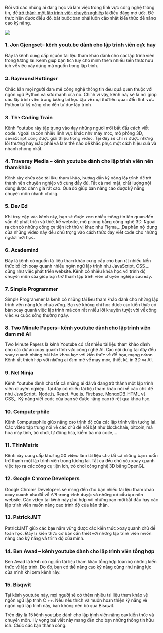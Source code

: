 Đối với các những ai đang học và làm việc trong lĩnh vực công nghệ thông tin, để [trở thành một lập trình viên chuyên nghiệp](https://blog.freec.asia/kenh-youtube-danh-cho-lap-trinh-vien/?utm_source=techrum.vn&utm_medium=content) là điều đáng mơ ước. Để thực hiện được điều đó, bắt buộc bạn phải luôn cập nhật kiến thức để nâng cao kỹ năng.

![](https://images.viblo.asia/0d61d903-e85f-46e3-97dc-71dab524c655.jpeg)

### 1. Jon Gjengset– kênh youtube dành cho lập trình viên cực hay
Đây là kênh cung cấp nguồn tài liệu tham khảo dành cho các lập trình viên trong tương lai. Kênh giúp bạn tích lũy cho mình thêm nhiều kiến thức hữu ích về việc xây dựng mã nguồn trong lập trình.

### 2. Raymond Hettinger
Chắc hẳn mọi người đam mê công nghệ thông tin đều quá quen thuộc với ngôn ngữ Python và sức mạnh của nó. Chính vì vậy, kênh này sẽ là nơi giúp các lập trình viên trong tương lai học tập về mọi thứ liên quan đến lĩnh vực Python từ kỹ năng cho đến tư duy lập trình.

### 3. The Coding Train
Kênh Youtube này tập trung vào dạy những người mới bắt đầu cách viết code. Ngoài ra còn nhiều lĩnh vực khác như máy móc, mô phỏng 3D, JavaScript cũng được giới thiệu trong video. Tại đây sẽ chỉ ra được những lỗi thường hay mắc phải và làm thế nào để khắc phục một cách hiệu quả và nhanh chóng nhất.

### 4. Traversy Media – kênh youtube dành cho lập trình viên nên tham khảo
Kênh này chứa các tài liệu tham khảo, hướng dẫn kỹ năng lập trình để trở thành nên chuyên nghiệp vô cùng đầy đủ. Tất cả mọi mặt, chất lượng nội dung được đánh giá rất cao. Qua đó giúp bạn nâng cao được kỹ năng chuyên môn nhanh chóng.

### 5. Dev Ed
Khi truy cập vào kênh này, bạn sẽ được xem nhiều thông tin liên quan đến vấn đề phát triển và thiết kế website, mô phỏng bằng công nghệ 3D. Ngoài ra còn có những công cụ tiện ích thú vị khác như Figma,…Đa phần nội dung của những video này đều chú trọng vào cách thức dạy viết code cho những người mới học.

### 6. Academind
Đây là kênh có nguồn tài liệu tham khảo cung cấp cho bạn rất nhiều kiến thức bổ ích xoay quanh nhiều ngôn ngữ lập trình như JavaScript, CSS,…cũng như việc phát triển website. Kênh có nhiều khóa học với trình độ chuyên môn sâu giúp bạn trở thành lập trình viên chuyên nghiệp sau này.

### 7. Simple Programmer
Simple Programmer là kênh có những tài liệu tham khảo dành cho những lập trình viên năng lực chưa vững. Bạn sẽ không chỉ học được các kiến thức cơ bản xoay quanh việc lập trình mà còn rất nhiều lời khuyên tuyệt vời về công việc và cuộc sống thường ngày.

### 8. Two Minute Papers– kênh youtube dành cho lập trình viên đam mê AI
Two Minute Papers là kênh Youtube có rất nhiều tài liệu tham khảo dành cho các dự án xoay quanh lĩnh vực công nghệ AI. Các nội dung tại đây đều xoay quanh những bài báo khoa học với kiến thức về đồ họa, mạng nơron. Kênh rất thích hợp với những ai đam mê về máy móc, thiết kế, in 3D và AI.

### 9. Net Ninja
Kênh Youtube dành cho tất cả những ai đã và đang trở thành một lập trình viên chuyên nghiệp. Tại đây có nhiều tài liệu tham khảo nói về các chủ đề như JavaScript , Node.js, React, Vue.js, Firebase, MongoDB, HTML và CSS,…Kỹ năng viết code của bạn sẽ được nâng cao rõ rệt qua khóa học.

### 10. Computerphile
Kênh Computerphile giúp nâng cao trình độ của các lập trình viên tương lai. Các video tập trung nói về các chủ đề nổi bật như blockchain, bitcoin, mã hóa máy tính, trò chơi, tự động hóa, kiểm tra mã code,…

### 11. ThinMatrix
Kênh này cung cấp khoảng 50 video làm tài liệu cho tất cả những bạn muốn trở thành một lập trình viên trong tương lai. Tất cả đều chủ yếu xoay quanh việc tạo ra các công cụ tiện ích, trò chơi công nghệ 3D bằng OpenGL.

### 12. Google Chrome Developers
Google Chrome Developers sẽ mang đến cho bạn nhiều tài liệu tham khảo xoay quanh chủ đề về API trong trình duyệt và những cơ cấu tạo nên website. Các video tại kênh này phù hợp với những bạn mới bắt đầu hay các lập trình viên muốn nâng cao trình độ của bản thân.

### 13. PatrickJMT
PatrickJMT giúp các bạn nắm vững được các kiến thức xoay quanh chủ đề toán học. Đây là kiến thức cơ bản cần thiết với những lập trình viên muốn nâng cao kỹ năng và trình độ của mình.

### 14. Ben Awad – kênh youtube dành cho lập trình viên tổng hợp
Ben Awad là kênh có nguồn tài liệu tham khảo tổng hợp toàn bộ những kiến thức về lập trình. Do đó, bạn có thể nâng cao kỹ năng cũng như năng lực của mình khi xem kênh này.

### 15. Bisqwit
Tại kênh youtube này, mọi người sẽ có thêm nhiều tài liệu tham khảo về ngôn ngữ lập trình C ++. Nếu nếu thích và muốn hoàn thiện kỹ năng về ngôn ngữ lập trình này, bạn không nên bỏ qua Bisqwit.

Trên đây là 15 kênh youtube dành cho lập trình viên nâng cao kiến thức và chuyên môn. Hy vọng bài viết này mang đến cho bạn những thông tin hữu ích. Chúc các bạn thành công.